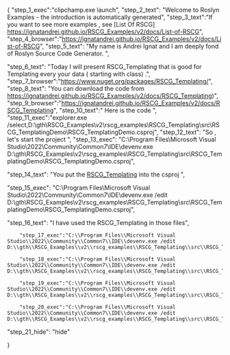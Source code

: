 {
    "step_1_exec":"clipchamp.exe launch",
    "step_2_text": "Welcome to Roslyn Examples - the introduction is automatically generated",
    "step_3_text":"If you want to see more examples , see  [List Of RSCG] https://ignatandrei.github.io/RSCG_Examples/v2/docs/List-of-RSCG",
    "step_4_browser":"https://ignatandrei.github.io/RSCG_Examples/v2/docs/List-of-RSCG",
    "step_5_text": "My name is Andrei Ignat and I am deeply fond of Roslyn Source Code Generator. ",

"step_6_text": "Today I will present RSCG_Templating  that is good for Templating every your data ( starting with class) .",
"step_7_browser":"https://www.nuget.org/packages/RSCG_Templating/",
"step_8_text": "You can download the code from https://ignatandrei.github.io/RSCG_Examples/v2/docs/RSCG_Templating)",
"step_9_browser":"https://ignatandrei.github.io/RSCG_Examples/v2/docs/RSCG_Templating",
"step_10_text":" Here is the code ",
"step_11_exec":"explorer.exe /select,D:\\gth\\RSCG_Examples\\v2\\rscg_examples\\RSCG_Templating\\src\\RSCG_TemplatingDemo\\RSCG_TemplatingDemo.csproj",
"step_12_text": "So , let's start the project ",
"step_13_exec": "C:\\Program Files\\Microsoft Visual Studio\\2022\\Community\\Common7\\IDE\\devenv.exe D:\\gth\\RSCG_Examples\\v2\\rscg_examples\\RSCG_Templating\\src\\RSCG_TemplatingDemo\\RSCG_TemplatingDemo.csproj",

"step_14_text": "You put the  [RSCG_Templating](https://www.nuget.org/packages/RSCG_Templating/) into the csproj ",

"step_15_exec": "C:\\Program Files\\Microsoft Visual Studio\\2022\\Community\\Common7\\IDE\\devenv.exe /edit D:\\gth\\RSCG_Examples\\v2\\rscg_examples\\RSCG_Templating\\src\\RSCG_TemplatingDemo\\RSCG_TemplatingDemo.csproj",

"step_16_text": "I have used the RSCG_Templating in those files",


        "step_17_exec":"C:\\Program Files\\Microsoft Visual Studio\\2022\\Community\\Common7\\IDE\\devenv.exe /edit D:\\gth\\RSCG_Examples\\v2\\rscg_examples\\RSCG_Templating\\src\\RSCG_TemplatingDemo\\ClassTypeName.txt",
    
        "step_18_exec":"C:\\Program Files\\Microsoft Visual Studio\\2022\\Community\\Common7\\IDE\\devenv.exe /edit D:\\gth\\RSCG_Examples\\v2\\rscg_examples\\RSCG_Templating\\src\\RSCG_TemplatingDemo\\ClassPropByName.txt",
    
        "step_19_exec":"C:\\Program Files\\Microsoft Visual Studio\\2022\\Community\\Common7\\IDE\\devenv.exe /edit D:\\gth\\RSCG_Examples\\v2\\rscg_examples\\RSCG_Templating\\src\\RSCG_TemplatingDemo\\Person.cs",
    
        "step_20_exec":"C:\\Program Files\\Microsoft Visual Studio\\2022\\Community\\Common7\\IDE\\devenv.exe /edit D:\\gth\\RSCG_Examples\\v2\\rscg_examples\\RSCG_Templating\\src\\RSCG_TemplatingDemo\\Program.cs",
    
"step_21_hide": "hide"


}